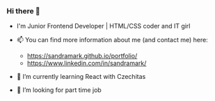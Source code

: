 ### Hi there 👋

* I'm Junior Frontend Developer | HTML/CSS coder and IT girl

* 📫 You can find more information about me (and contact me) here:

  * https://sandramark.github.io/portfolio/
  * https://www.linkedin.com/in/sandramark/

* 🌱 I’m currently learning React with Czechitas

* 👯 I’m looking for part time job

<!--
**sandramark/sandramark** is a ✨ _special_ ✨ repository because its `README.md` (this file) appears on your GitHub profile.

Here are some ideas to get you started:

- 🔭 I’m currently working on ...
- 🌱 I’m currently learning ...
- 👯 I’m looking to collaborate on ...
- 🤔 I’m looking for help with ...
- 💬 Ask me about ...
- 📫 How to reach me: ...
- 😄 Pronouns: ...
- ⚡ Fun fact: ...
-->



